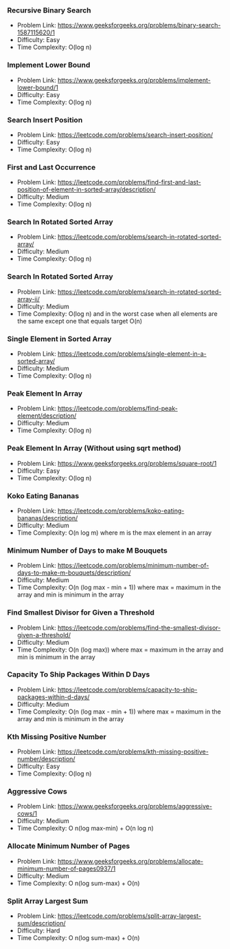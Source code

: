### Recursive Binary Search
- Problem Link: https://www.geeksforgeeks.org/problems/binary-search-1587115620/1
- Difficulty: Easy
- Time Complexity: O(log n)

### Implement Lower Bound
- Problem Link: https://www.geeksforgeeks.org/problems/implement-lower-bound/1
- Difficulty: Easy
- Time Complexity: O(log n)

### Search Insert Position
- Problem Link: https://leetcode.com/problems/search-insert-position/
- Difficulty: Easy
- Time Complexity: O(log n)

### First and Last Occurrence 
- Problem Link: https://leetcode.com/problems/find-first-and-last-position-of-element-in-sorted-array/description/
- Difficulty: Medium
- Time Complexity: O(log n)

### Search In Rotated Sorted Array
- Problem Link: https://leetcode.com/problems/search-in-rotated-sorted-array/
- Difficulty: Medium
- Time Complexity: O(log n)

### Search In Rotated Sorted Array
- Problem Link: https://leetcode.com/problems/search-in-rotated-sorted-array-ii/
- Difficulty: Medium
- Time Complexity: O(log n) and in the worst case when all elements are the same except one that equals target O(n)

### Single Element in Sorted Array
- Problem Link: https://leetcode.com/problems/single-element-in-a-sorted-array/
- Difficulty: Medium
- Time Complexity: O(log n)

### Peak Element In Array
- Problem Link: https://leetcode.com/problems/find-peak-element/description/
- Difficulty: Medium
- Time Complexity: O(log n)

### Peak Element In Array (Without using sqrt method)
- Problem Link: https://www.geeksforgeeks.org/problems/square-root/1
- Difficulty: Easy
- Time Complexity: O(log n)

### Koko Eating Bananas
- Problem Link: https://leetcode.com/problems/koko-eating-bananas/description/
- Difficulty: Medium
- Time Complexity: O(n log m) where m is the max element in an array

### Minimum Number of Days to make M Bouquets
- Problem Link: https://leetcode.com/problems/minimum-number-of-days-to-make-m-bouquets/description/
- Difficulty: Medium
- Time Complexity: O(n (log max - min + 1)) where max = maximum in the array and min is minimum in the array

### Find Smallest Divisor for Given a Threshold
- Problem Link: https://leetcode.com/problems/find-the-smallest-divisor-given-a-threshold/
- Difficulty: Medium
- Time Complexity: O(n (log max)) where max = maximum in the array and min is minimum in the array

### Capacity To Ship Packages Within D Days
- Problem Link: https://leetcode.com/problems/capacity-to-ship-packages-within-d-days/
- Difficulty: Medium
- Time Complexity: O(n (log max - min + 1)) where max = maximum in the array and min is minimum in the array

### Kth Missing Positive Number
- Problem Link: https://leetcode.com/problems/kth-missing-positive-number/description/
- Difficulty: Easy
- Time Complexity: O(log n)

### Aggressive Cows
- Problem Link: https://www.geeksforgeeks.org/problems/aggressive-cows/1
- Difficulty: Medium
- Time Complexity: O n(log max-min) + O(n log n)

### Allocate Minimum Number of Pages
- Problem Link: https://www.geeksforgeeks.org/problems/allocate-minimum-number-of-pages0937/1
- Difficulty: Medium
- Time Complexity: O n(log sum-max) + O(n)

### Split Array Largest Sum
- Problem Link: https://leetcode.com/problems/split-array-largest-sum/description/
- Difficulty: Hard
- Time Complexity: O n(log sum-max) + O(n)